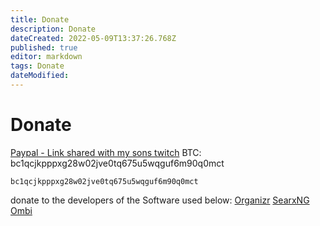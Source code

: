 ```yaml
---
title: Donate
description: Donate
dateCreated: 2022-05-09T13:37:26.768Z
published: true
editor: markdown
tags: Donate
dateModified: 
---
```

# Donate

[Paypal - Link shared with my sons twitch](https://www.paypal.com/paypalme/KoopaTroopa12?country.x=US&locale.x=en_US)
BTC: bc1qcjkpppxg28w02jve0tq675u5wqguf6m90q0mct
```qrcode
bc1qcjkpppxg28w02jve0tq675u5wqguf6m90q0mct
```



donate to the developers of the Software used below: 
[Organizr](https://github.com/sponsors/causefx)
[SearxNG](https://docs.searxng.org/donate.html)
[Ombi](https://www.paypal.com/paypalme/PlexRequestsNet)
